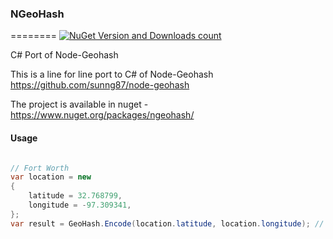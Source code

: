 ### NGeoHash
========
[![NuGet Version and Downloads count](https://buildstats.info/nuget/ngeohash)](https://www.nuget.org/packages/ngeohash)

C# Port of Node-Geohash 

This is a line for line port to C# of Node-Geohash https://github.com/sunng87/node-geohash

The project is available in nuget - https://www.nuget.org/packages/ngeohash/

#### Usage
```csharp

// Fort Worth
var location = new
{
	latitude = 32.768799,
	longitude = -97.309341,
};
var result = GeoHash.Encode(location.latitude, location.longitude); //

```
